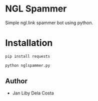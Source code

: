 # NGL Spammer
Simple ngl.link spammer bot using python.

# Installation

```sh
pip install requests
```

```sh
python nglspammer.py
```

## Author 
* Jan Liby Dela Costa